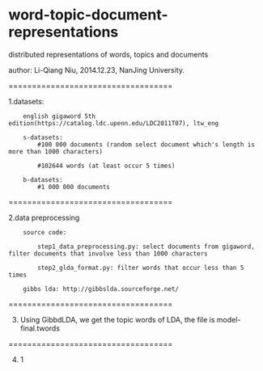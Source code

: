 word-topic-document-representations
===================================

distributed representations of words, topics and documents

author: Li-Qiang Niu, 2014.12.23, NanJing University.

===================================

1.datasets: 
        
        english gigaword 5th edition(https://catalog.ldc.upenn.edu/LDC2011T07), ltw_eng

        s-datasets: 
            #100 000 documents (random select document which's length is more than 1000 characters)
            
            #102644 words (at least occur 5 times)

        b-datasets: 
            #1 000 000 documents

===================================

2.data preprocessing

        source code:

            step1_data_preprocessing.py: select documents from gigaword, filter documents that involve less than 1000 characters 
  
            step2_glda_format.py: filter words that occur less than 5 times

        gibbs lda: http://gibbslda.sourceforge.net/

===================================

3. Using GibbdLDA, we get the topic words of LDA, the file is model-final.twords

===================================

4. 1


